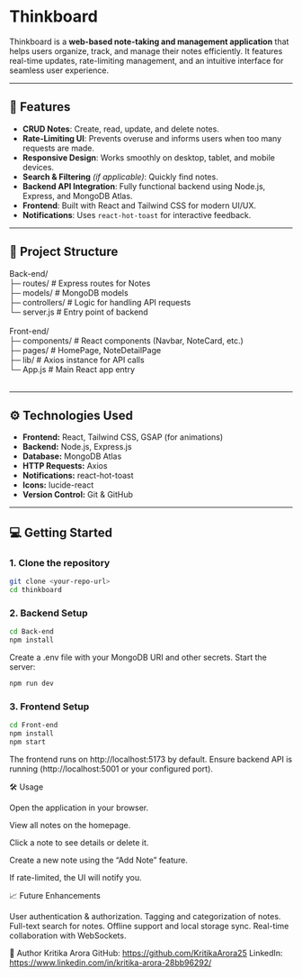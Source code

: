 # Thinkboard

Thinkboard is a **web-based note-taking and management application** that helps users organize, track, and manage their notes efficiently. It features real-time updates, rate-limiting management, and an intuitive interface for seamless user experience.

---

## 🚀 Features

- **CRUD Notes**: Create, read, update, and delete notes.  
- **Rate-Limiting UI**: Prevents overuse and informs users when too many requests are made.  
- **Responsive Design**: Works smoothly on desktop, tablet, and mobile devices.  
- **Search & Filtering** *(if applicable)*: Quickly find notes.  
- **Backend API Integration**: Fully functional backend using Node.js, Express, and MongoDB Atlas.  
- **Frontend**: Built with React and Tailwind CSS for modern UI/UX.  
- **Notifications**: Uses `react-hot-toast` for interactive feedback.

---

## 📂 Project Structure

Back-end/<br/>
├─ routes/ # Express routes for Notes<br/>
├─ models/ # MongoDB models<br/>
├─ controllers/ # Logic for handling API requests<br/>
└─ server.js # Entry point of backend<br/>
<br/>
Front-end/<br/>
├─ components/ # React components (Navbar, NoteCard, etc.)<br/>
├─ pages/ # HomePage, NoteDetailPage<br/>
├─ lib/ # Axios instance for API calls<br/>
└─ App.js # Main React app entry<br/>
<br/>


---

## ⚙️ Technologies Used

- **Frontend:** React, Tailwind CSS, GSAP (for animations)  
- **Backend:** Node.js, Express.js  
- **Database:** MongoDB Atlas  
- **HTTP Requests:** Axios  
- **Notifications:** react-hot-toast  
- **Icons:** lucide-react  
- **Version Control:** Git & GitHub  

---

## 💻 Getting Started

### 1. Clone the repository
```bash
git clone <your-repo-url>
cd thinkboard
```
### 2. Backend Setup
```bash
cd Back-end
npm install
```

Create a .env file with your MongoDB URI and other secrets.
Start the server:
```bash
npm run dev
```

### 3. Frontend Setup
```bash
cd Front-end
npm install
npm start
```
The frontend runs on http://localhost:5173 by default.
Ensure backend API is running (http://localhost:5001 or your configured port).

🛠 Usage

Open the application in your browser.

View all notes on the homepage.

Click a note to see details or delete it.

Create a new note using the “Add Note” feature.

If rate-limited, the UI will notify you.

📈 Future Enhancements

User authentication & authorization.
Tagging and categorization of notes.
Full-text search for notes.
Offline support and local storage sync.
Real-time collaboration with WebSockets.

📌 Author
Kritika Arora
GitHub: https://github.com/KritikaArora25
LinkedIn: https://www.linkedin.com/in/kritika-arora-28bb96292/